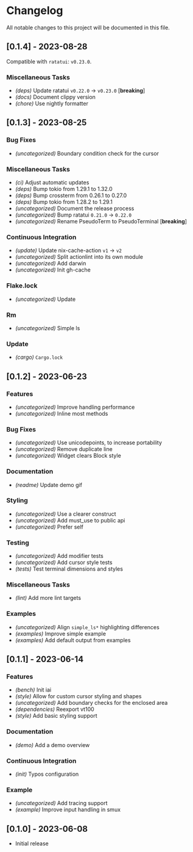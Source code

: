 # Changelog

All notable changes to this project will be documented in this file.

## [0.1.4] - 2023-08-28

Compatible with `ratatui`: `v0.23.0`.

### Miscellaneous Tasks

- *(deps)* Update ratatui `v0.22.0` -> `v0.23.0` [**breaking**]
- *(docs)* Document clippy version
- *(chore)* Use nightly formatter

## [0.1.3] - 2023-08-25

### Bug Fixes

- *(uncategorized)* Boundary condition check for the cursor

### Miscellaneous Tasks

- *(ci)* Adjust automatic updates
- *(deps)* Bump tokio from 1.29.1 to 1.32.0
- *(deps)* Bump crossterm from 0.26.1 to 0.27.0
- *(deps)* Bump tokio from 1.28.2 to 1.29.1
- *(uncategorized)* Document the release process
- *(uncategorized)* Bump ratatui `0.21.0` -> `0.22.0`
- *(uncategorized)* Rename PseudoTerm to PseudoTerminal [**breaking**]

### Continuous Integration

- *(update)* Update nix-cache-action `v1` -> `v2`
- *(uncategorized)* Split actionlint into its own module
- *(uncategorized)* Add darwin
- *(uncategorized)* Init gh-cache

### Flake.lock

- *(uncategorized)* Update

### Rm

- *(uncategorized)* Simple ls

### Update

- *(cargo)* `Cargo.lock`

## [0.1.2] - 2023-06-23

### Features

- *(uncategorized)* Improve handling performance
- *(uncategorized)* Inline most methods

### Bug Fixes

- *(uncategorized)* Use unicodepoints, to increase portability
- *(uncategorized)* Remove duplicate line
- *(uncategorized)* Widget clears Block style

### Documentation

- *(readme)* Update demo gif

### Styling

- *(uncategorized)* Use a clearer construct
- *(uncategorized)* Add must_use to public api
- *(uncategorized)* Prefer self

### Testing

- *(uncategorized)* Add modifier tests
- *(uncategorized)* Add cursor style tests
- *(tests)* Test terminal dimensions and styles

### Miscellaneous Tasks

- *(lint)* Add more lint targets

### Examples

- *(uncategorized)* Align `simple_ls*` highlighting differences
- *(examples)* Improve simple example
- *(examples)* Add default output from examples



## [0.1.1] - 2023-06-14

### Features

- *(bench)* Init iai
- *(style)* Allow for custom cursor styling and shapes
- *(uncategorized)* Add boundary checks for the enclosed area
- *(dependencies)* Reexport vt100
- *(style)* Add basic styling support

### Documentation

- *(demo)* Add a demo overview

### Continuous Integration

- *(init)* Typos configuration

### Example

- *(uncategorized)* Add tracing support
- *(example)* Improve input handling in smux

## [0.1.0] - 2023-06-08

- Initial release


<!-- generated by git-cliff -->
